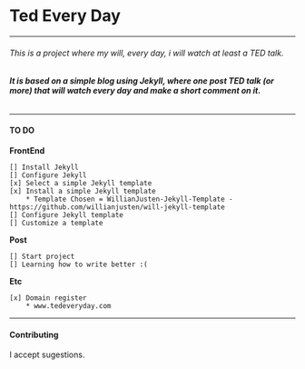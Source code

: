 # Ted Every Day
---
###### This is a project where my will, every day, i will watch at least a TED talk.

###### **It is based on a simple blog using Jekyll, where one post TED talk (or more) that will watch every day and make a short comment on it.**

---
#### TO DO
**FrontEnd**

    [] Install Jekyll  
    [] Configure Jekyll
    [x] Select a simple Jekyll template
    [x] Install a simple Jekyll template
        * Template Chosen = WillianJusten-Jekyll-Template - https://github.com/willianjusten/will-jekyll-template
    [] Configure Jekyll template
    [] Customize a template
  
**Post**

    [] Start project
    [] Learning how to write better :(
  
**Etc**

    [x] Domain register
        * www.tedeveryday.com
  

---
#### Contributing
I accept sugestions.
